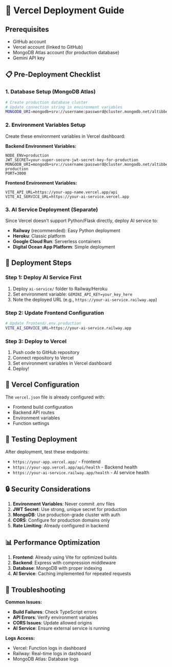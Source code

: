 # 🚀 Vercel Deployment Guide

## Prerequisites
- GitHub account
- Vercel account (linked to GitHub)
- MongoDB Atlas account (for production database)
- Gemini API key

## 📋 Pre-Deployment Checklist

### 1. **Database Setup (MongoDB Atlas)**
```bash
# Create production database cluster
# Update connection string in environment variables
MONGODB_URI=mongodb+srv://username:password@cluster.mongodb.net/altibbe-production
```

### 2. **Environment Variables Setup**
Create these environment variables in Vercel dashboard:

**Backend Environment Variables:**
```
NODE_ENV=production
JWT_SECRET=your-super-secure-jwt-secret-key-for-production
MONGODB_URI=mongodb+srv://username:password@cluster.mongodb.net/altibbe-production
PORT=3000
```

**Frontend Environment Variables:**
```
VITE_API_URL=https://your-app-name.vercel.app/api
VITE_AI_SERVICE_URL=https://your-ai-service.vercel.app
```

### 3. **AI Service Deployment (Separate)**
Since Vercel doesn't support Python/Flask directly, deploy AI service to:
- **Railway** (recommended): Easy Python deployment
- **Heroku**: Classic platform
- **Google Cloud Run**: Serverless containers
- **Digital Ocean App Platform**: Simple deployment

## 🚀 Deployment Steps

### Step 1: Deploy AI Service First
1. Deploy `ai-service/` folder to Railway/Heroku
2. Set environment variable: `GEMINI_API_KEY=your_key_here`
3. Note the deployed URL (e.g., `https://your-ai-service.railway.app`)

### Step 2: Update Frontend Configuration
```bash
# Update frontend/.env.production
VITE_AI_SERVICE_URL=https://your-ai-service.railway.app
```

### Step 3: Deploy to Vercel
1. Push code to GitHub repository
2. Connect repository to Vercel
3. Set environment variables in Vercel dashboard
4. Deploy!

## 🔧 Vercel Configuration

The `vercel.json` file is already configured with:
- Frontend build configuration
- Backend API routes
- Environment variables
- Function settings

## 🧪 Testing Deployment

After deployment, test these endpoints:
- `https://your-app.vercel.app/` - Frontend
- `https://your-app.vercel.app/api/health` - Backend health
- `https://your-ai-service.railway.app/health` - AI service health

## 🔒 Security Considerations

1. **Environment Variables**: Never commit .env files
2. **JWT Secret**: Use strong, unique secret for production
3. **MongoDB**: Use production-grade cluster with auth
4. **CORS**: Configure for production domains only
5. **Rate Limiting**: Already configured in backend

## 📊 Performance Optimization

1. **Frontend**: Already using Vite for optimized builds
2. **Backend**: Express with compression middleware
3. **Database**: MongoDB with proper indexing
4. **AI Service**: Caching implemented for repeated requests

## 🐛 Troubleshooting

**Common Issues:**
- **Build Failures**: Check TypeScript errors
- **API Errors**: Verify environment variables
- **CORS Issues**: Update allowed origins
- **AI Service**: Ensure external service is running

**Logs Access:**
- Vercel: Function logs in dashboard
- Railway: Real-time logs in dashboard
- MongoDB Atlas: Database logs
